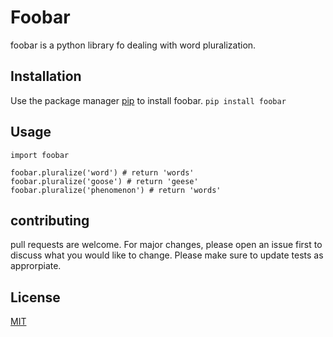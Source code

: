 # **Foobar**
foobar is a python library fo dealing with word pluralization.
## Installation
Use the package manager [pip]() to install foobar.
    `pip install foobar`
## Usage
```
import foobar
    
foobar.pluralize('word') # return 'words'
foobar.pluralize('goose') # return 'geese'
foobar.pluralize('phenomenon') # return 'words'
```
## contributing 
pull requests are welcome. For major changes, please open an issue first to discuss what you would like to change.
Please make sure to update tests as approrpiate.
## License
[MIT](https://www.mit.edu/)


